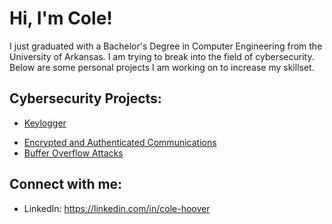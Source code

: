 <h1>Hi, I'm Cole! </h1>

<p> I just graduated with a Bachelor's Degree in Computer Engineering from the University of Arkansas. I am trying to break into the field of cybersecurity. Below are some personal projects I am working on to increase my skillset. </p>

<h2>Cybersecurity Projects:</h2>

 <!-- - [SIEM in Azure](https://github.com/colehoover/SIEM-in-Azure) -->
  - [Keylogger](https://github.com/colehoover/Keylogger)
 <!-- - [Active Directory Lab](https://github.com/colehoover/ActiveDirectoryLab) -->
 <!-- - [Vulerability Management Lab](https://github.com/colehoover/VulnerabilityManagementLab) -->
  - [Encrypted and Authenticated Communications](https://github.com/colehoover/Encrypted-and-Authenticated-Communications)
  - [Buffer Overflow Attacks](https://github.com/colehoover/Buffer-Overflow-Attacks)
  

<h2> Connect with me:</h2>

- LinkedIn: https://linkedin.com/in/cole-hoover


<!--
Here are some ideas to get you started:

- 🔭 I’m currently working on ...
- 🌱 I’m currently learning ...
- 👯 I’m looking to collaborate on ...
- 🤔 I’m looking for help with ...
- 💬 Ask me about ...
- 📫 How to reach me: ...
- 😄 Pronouns: ...
- ⚡ Fun fact: ...
-->
